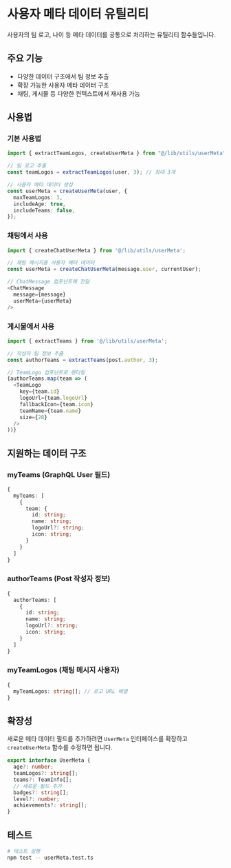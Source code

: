 # 사용자 메타 데이터 유틸리티

사용자의 팀 로고, 나이 등 메타 데이터를 공통으로 처리하는 유틸리티 함수들입니다.

## 주요 기능

- 다양한 데이터 구조에서 팀 정보 추출
- 확장 가능한 사용자 메타 데이터 구조
- 채팅, 게시물 등 다양한 컨텍스트에서 재사용 가능

## 사용법

### 기본 사용법

```typescript
import { extractTeamLogos, createUserMeta } from "@/lib/utils/userMeta";

// 팀 로고 추출
const teamLogos = extractTeamLogos(user, 3); // 최대 3개

// 사용자 메타 데이터 생성
const userMeta = createUserMeta(user, {
  maxTeamLogos: 3,
  includeAge: true,
  includeTeams: false,
});
```

### 채팅에서 사용

```typescript
import { createChatUserMeta } from '@/lib/utils/userMeta';

// 채팅 메시지용 사용자 메타 데이터
const userMeta = createChatUserMeta(message.user, currentUser);

// ChatMessage 컴포넌트에 전달
<ChatMessage
  message={message}
  userMeta={userMeta}
/>
```

### 게시물에서 사용

```typescript
import { extractTeams } from '@/lib/utils/userMeta';

// 작성자 팀 정보 추출
const authorTeams = extractTeams(post.author, 3);

// TeamLogo 컴포넌트로 렌더링
{authorTeams.map(team => (
  <TeamLogo
    key={team.id}
    logoUrl={team.logoUrl}
    fallbackIcon={team.icon}
    teamName={team.name}
    size={28}
  />
))}
```

## 지원하는 데이터 구조

### myTeams (GraphQL User 필드)

```typescript
{
  myTeams: [
    {
      team: {
        id: string;
        name: string;
        logoUrl?: string;
        icon: string;
      }
    }
  ]
}
```

### authorTeams (Post 작성자 정보)

```typescript
{
  authorTeams: [
    {
      id: string;
      name: string;
      logoUrl?: string;
      icon: string;
    }
  ]
}
```

### myTeamLogos (채팅 메시지 사용자)

```typescript
{
  myTeamLogos: string[]; // 로고 URL 배열
}
```

## 확장성

새로운 메타 데이터 필드를 추가하려면 `UserMeta` 인터페이스를 확장하고 `createUserMeta` 함수를 수정하면 됩니다.

```typescript
export interface UserMeta {
  age?: number;
  teamLogos?: string[];
  teams?: TeamInfo[];
  // 새로운 필드 추가
  badges?: string[];
  level?: number;
  achievements?: string[];
}
```

## 테스트

```bash
# 테스트 실행
npm test -- userMeta.test.ts
```
